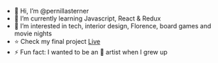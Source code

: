 
- 👋 Hi, I’m @pernillasterner
- 🌱 I’m currently learning Javascript, React & Redux
- 🍿 I’m interested in tech, interior design, Florence, board games and movie nights
- ⭐️ Check my final project [Live](https://technigo-project-techcycle-app.netlify.app/)
- ⚡ Fun fact: I wanted to be an 🎤 artist when I grew up
